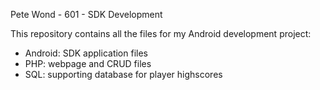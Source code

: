 Pete Wond - 601 - SDK Development

This repository contains all the files for my Android development project:

- Android: SDK application files
- PHP: webpage and CRUD files
- SQL: supporting database for player highscores